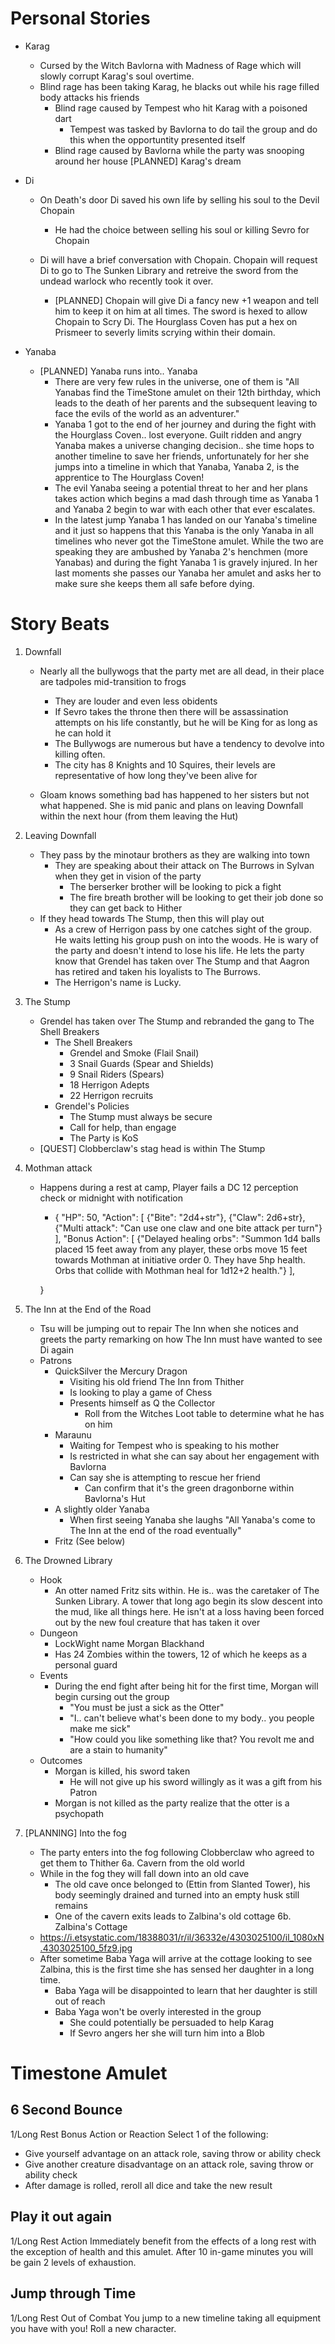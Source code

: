 # Personal Stories
- Karag
    - Cursed by the Witch Bavlorna with Madness of Rage which will slowly corrupt Karag's soul overtime.
    - Blind rage has been taking Karag, he blacks out while his rage filled body attacks his friends
        - Blind rage caused by Tempest who hit Karag with a poisoned dart
            - Tempest was tasked by Bavlorna to do tail the group and do this when the opportuntity presented itself
        - Blind rage caused by Bavlorna while the party was snooping around her house
    [PLANNED] Karag's dream
- Di
    - On Death's door Di saved his own life by selling his soul to the Devil Chopain
        - He had the choice between selling his soul or killing Sevro for Chopain

    - Di will have a brief conversation with Chopain. Chopain will request Di to go to The Sunken Library and retreive the sword from the undead warlock who recently took it over.
        - [PLANNED] Chopain will give Di a fancy new +1 weapon and tell him to keep it on him at all times. The sword is hexed to allow Chopain to Scry Di. The Hourglass Coven has put a hex on Prismeer to severly limits scrying within their domain.
    
- Yanaba
    - [PLANNED] Yanaba runs into.. Yanaba
        - There are very few rules in the universe, one of them is "All Yanabas find the TimeStone amulet on their 12th birthday, which leads to the death of her parents and the subsequent leaving to face the evils of the world as an adventurer."
        - Yanaba 1 got to the end of her journey and during the fight with the Hourglass Coven.. lost everyone. Guilt ridden and angry Yanaba makes a universe changing decision.. she time hops to another timeline to save her friends, unfortunately for her she jumps into a timeline in which that Yanaba, Yanaba 2, is the apprentice to The Hourglass Coven!
        - The evil Yanaba seeing a potential threat to her and her plans takes action which begins a mad dash through time as Yanaba 1 and Yanaba 2 begin to war with each other that ever escalates.
        - In the latest jump Yanaba 1 has landed on our Yanaba's timeline and it just so happens that this Yanaba is the only Yanaba in all timelines who never got the TimeStone amulet. While the two are speaking they are ambushed by Yanaba 2's henchmen (more Yanabas) and during the fight Yanaba 1 is gravely injured. In her last moments she passes our Yanaba her amulet and asks her to make sure she keeps them all safe before dying.


# Story Beats
1. Downfall
    - Nearly all the bullywogs that the party met are all dead, in their place are tadpoles mid-transition to frogs
        - They are louder and even less obidents
        - If Sevro takes the throne then there will be assassination attempts on his life constantly, but he will be King for as long as he can hold it
        - The Bullywogs are numerous but have a tendency to devolve into killing often.
        - The city has 8 Knights and 10 Squires, their levels are representative of how long they've been alive for
        
    - Gloam knows something bad has happened to her sisters but not what happened. She is mid panic and plans on leaving Downfall within the next hour (from them leaving the Hut)
2. Leaving Downfall
    - They pass by the minotaur brothers as they are walking into town
        - They are speaking about their attack on The Burrows in Sylvan when they get in vision of the party
            - The berserker brother will be looking to pick a fight
            - The fire breath brother will be looking to get their job done so they can get back to Hither
    - If they head towards The Stump, then this will play out
        - As a crew of Herrigon pass by one catches sight of the group. He waits letting his group push on into the woods. He is wary of the party and doesn't intend to lose his life. He lets the party know that Grendel has taken over The Stump and that Aagron has retired and taken his loyalists to The Burrows.
        - The Herrigon's name is Lucky.
3. The Stump
    - Grendel has taken over The Stump and rebranded the gang to The Shell Breakers
        - The Shell Breakers
            - Grendel and Smoke (Flail Snail)
            - 3 Snail Guards (Spear and Shields)
            - 9 Snail Riders (Spears)
            - 18 Herrigon Adepts
            - 22 Herrigon recruits
        - Grendel's Policies
            - The Stump must always be secure
            - Call for help, than engage
            - The Party is KoS
    - [QUEST] Clobberclaw's stag head is within The Stump

5. Mothman attack
    - Happens during a rest at camp, Player fails a DC 12 perception check or midnight with notification
        - {
            "HP": 50,
            "Action": [
                {"Bite": "2d4+str"},
                {"Claw": 2d6+str},
                {"Multi attack": "Can use one claw and one bite attack per turn"}
            ],
            "Bonus Action": [
                {"Delayed healing orbs": "Summon 1d4 balls placed 15 feet away from any player, these orbs move 15 feet towards Mothman at initiative order 0. They have 5hp health. Orbs that collide with Mothman heal for 1d12+2 health."}
            ],

        }

4. The Inn at the End of the Road
    - Tsu will be jumping out to repair The Inn when she notices and greets the party remarking on how The Inn must have wanted to see Di again
    - Patrons
        - QuickSilver the Mercury Dragon
            - Visiting his old friend The Inn from Thither
            - Is looking to play a game of Chess
            - Presents himself as Q the Collector
                - Roll from the Witches Loot table to determine what he has on him
        - Maraunu
            - Waiting for Tempest who is speaking to his mother
            - Is restricted in what she can say about her engagement with Bavlorna
            - Can say she is attempting to rescue her friend
                - Can confirm that it's the green dragonborne within Bavlorna's Hut
        - A slightly older Yanaba
            - When first seeing Yanaba she laughs "All Yanaba's come to The Inn at the end of the road eventually"
        - Fritz (See below)
    
5. The Drowned Library
    - Hook
        - An otter named Fritz sits within. He is.. was the caretaker of The Sunken Library. A tower that long ago begin its slow descent into the mud, like all things here. He isn't at a loss having been forced out by the new foul creature that has taken it over
    - Dungeon
        - LockWight name Morgan Blackhand
        - Has 24 Zombies within the towers, 12 of which he keeps as a personal guard
    - Events
        - During the end fight after being hit for the first time, Morgan will begin cursing out the group
            - "You must be just a sick as the Otter"
            - "I.. can't believe what's been done to my body.. you people make me sick"
            - "How could you like something like that? You revolt me and are a stain to humanity"
    - Outcomes
        - Morgan is killed, his sword taken
            - He will not give up his sword willingly as it was a gift from his Patron
        - Morgan is not killed as the party realize that the otter is a psychopath




6. [PLANNING] Into the fog
    - The party enters into the fog following Clobberclaw who agreed to get them to Thither
6a. Cavern from the old world
    - While in the fog they will fall down into an old cave
        - The old cave once belonged to (Ettin from Slanted Tower), his body seemingly drained and turned into an empty husk still remains
        - One of the cavern exits leads to Zalbina's old cottage
6b. Zalbina's Cottage
    - https://i.etsystatic.com/18388031/r/il/36332e/4303025100/il_1080xN.4303025100_5fz9.jpg
    - After sometime Baba Yaga will arrive at the cottage looking to see Zalbina, this is the first time she has sensed her daughter in a long time.
        - Baba Yaga will be disappointed to learn that her daughter is still out of reach
        - Baba Yaga won't be overly interested in the group
            - She could potentially be persuaded to help Karag
            - If Sevro angers her she will turn him into a Blob




# Timestone Amulet
## 6 Second Bounce
1/Long Rest
Bonus Action or Reaction
Select 1 of the following:
- Give yourself advantage on an attack role, saving throw or ability check
- Give another creature disadvantage on an attack role, saving throw or ability check
- After damage is rolled, reroll all dice and take the new result

## Play it out again
1/Long Rest
Action
Immediately benefit from the effects of a long rest with the exception of health and this amulet. After 10 in-game minutes you will be gain 2 levels of exhaustion.

## Jump through Time
1/Long Rest
Out of Combat
You jump to a new timeline taking all equipment you have with you! Roll a new character.